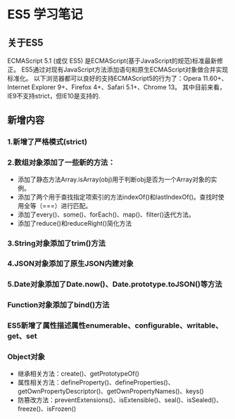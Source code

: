 # ES5 学习笔记

## 关于ES5
ECMAScript 5.1 (或仅 ES5) 是ECMAScript(基于JavaScript的规范)标准最新修正。
ES5通过对现有JavaScript方法添加语句和原生ECMAScript对象做合并实现标准化。
以下浏览器都可以良好的支持ECMAScript5的行为了：Opera 11.60+、Internet Explorer 9+、Firefox 4+、Safari 5.1+、Chrome 13。
其中目前来看，IE9不支持strict，但IE10是支持的.
## 新增内容

### 1.新增了严格模式(strict)

### 2.数组对象添加了一些新的方法：
* 添加了静态方法Array.isArray(obj)用于判断obj是否为一个Array对象的实例。
* 添加了两个用于查找指定项索引的方法indexOf()和lastIndexOf()。查找时使用全等（===）进行匹配。
* 添加了every()、some()、forEach()、map()、filter()迭代方法。
* 添加了reduce()和reduceRight()简化方法

### 3.String对象添加了trim()方法

### 4.JSON对象添加了原生JSON内建对象

### 5.Date对象添加了Date.now()、Date.prototype.toJSON()等方法

### Function对象添加了bind()方法

### ES5新增了属性描述属性enumerable、configurable、writable、get、set

### Object对象
* 继承相关方法：create()、getPrototypeOf() 
* 属性相关方法：defineProperty()、defineProperties()、getOwnPropertyDescriptor()、getOwnPropertyNames()、keys()
* 防篡改方法：preventExtensions()、isExtensible()、seal()、isSealed()、freeze()、isFrozen() 